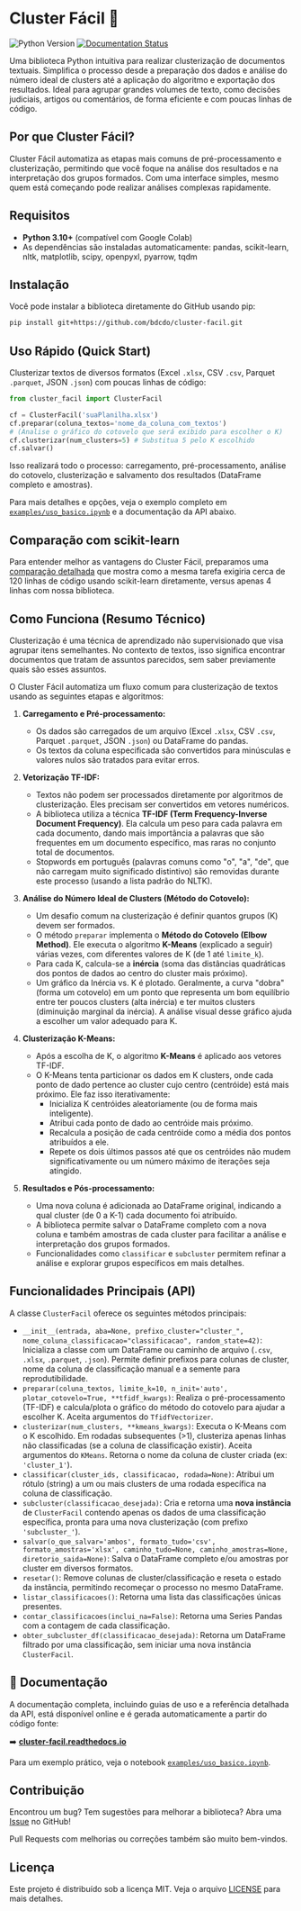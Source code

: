 # Cluster Fácil 🚀

![Python Version](https://img.shields.io/badge/python-3.10+-blue.svg)
[![Documentation Status](https://readthedocs.org/projects/cluster-facil/badge/?version=latest)](https://cluster-facil.readthedocs.io/pt-br/latest/?badge=latest)

Uma biblioteca Python intuitiva para realizar clusterização de documentos textuais. Simplifica o processo desde a preparação dos dados e análise do número ideal de clusters até a aplicação do algoritmo e exportação dos resultados. Ideal para agrupar grandes volumes de texto, como decisões judiciais, artigos ou comentários, de forma eficiente e com poucas linhas de código.

## Por que Cluster Fácil?

Cluster Fácil automatiza as etapas mais comuns de pré-processamento e clusterização, permitindo que você foque na análise dos resultados e na interpretação dos grupos formados. Com uma interface simples, mesmo quem está começando pode realizar análises complexas rapidamente.

## Requisitos

- **Python 3.10+** (compatível com Google Colab)
- As dependências são instaladas automaticamente: pandas, scikit-learn, nltk, matplotlib, scipy, openpyxl, pyarrow, tqdm

## Instalação

Você pode instalar a biblioteca diretamente do GitHub usando pip:

```bash
pip install git+https://github.com/bdcdo/cluster-facil.git
```

## Uso Rápido (Quick Start)

Clusterizar textos de diversos formatos (Excel `.xlsx`, CSV `.csv`, Parquet `.parquet`, JSON `.json`) com poucas linhas de código:

```python
from cluster_facil import ClusterFacil

cf = ClusterFacil('suaPlanilha.xlsx')
cf.preparar(coluna_textos='nome_da_coluna_com_textos')
# (Analise o gráfico do cotovelo que será exibido para escolher o K)
cf.clusterizar(num_clusters=5) # Substitua 5 pelo K escolhido
cf.salvar()
```

Isso realizará todo o processo: carregamento, pré-processamento, análise do cotovelo, clusterização e salvamento dos resultados (DataFrame completo e amostras).

Para mais detalhes e opções, veja o exemplo completo em [`examples/uso_basico.ipynb`](examples/uso_basico.ipynb) e a documentação da API abaixo.

## Comparação com scikit-learn

Para entender melhor as vantagens do Cluster Fácil, preparamos uma [comparação detalhada](comparacao_sklearn.md) que mostra como a mesma tarefa exigiria cerca de 120 linhas de código usando scikit-learn diretamente, versus apenas 4 linhas com nossa biblioteca.

## Como Funciona (Resumo Técnico)

Clusterização é uma técnica de aprendizado não supervisionado que visa agrupar itens semelhantes. No contexto de textos, isso significa encontrar documentos que tratam de assuntos parecidos, sem saber previamente quais são esses assuntos.

O Cluster Fácil automatiza um fluxo comum para clusterização de textos usando as seguintes etapas e algoritmos:

1.  **Carregamento e Pré-processamento:**
    *   Os dados são carregados de um arquivo (Excel `.xlsx`, CSV `.csv`, Parquet `.parquet`, JSON `.json`) ou DataFrame do pandas.
    *   Os textos da coluna especificada são convertidos para minúsculas e valores nulos são tratados para evitar erros.

2.  **Vetorização TF-IDF:**
    *   Textos não podem ser processados diretamente por algoritmos de clusterização. Eles precisam ser convertidos em vetores numéricos.
    *   A biblioteca utiliza a técnica **TF-IDF (Term Frequency-Inverse Document Frequency)**. Ela calcula um peso para cada palavra em cada documento, dando mais importância a palavras que são frequentes em um documento específico, mas raras no conjunto total de documentos.
    *   Stopwords em português (palavras comuns como "o", "a", "de", que não carregam muito significado distintivo) são removidas durante este processo (usando a lista padrão do NLTK).

3.  **Análise do Número Ideal de Clusters (Método do Cotovelo):**
    *   Um desafio comum na clusterização é definir quantos grupos (K) devem ser formados.
    *   O método `preparar` implementa o **Método do Cotovelo (Elbow Method)**. Ele executa o algoritmo **K-Means** (explicado a seguir) várias vezes, com diferentes valores de K (de 1 até `limite_k`).
    *   Para cada K, calcula-se a **inércia** (soma das distâncias quadráticas dos pontos de dados ao centro do cluster mais próximo).
    *   Um gráfico da Inércia vs. K é plotado. Geralmente, a curva "dobra" (forma um cotovelo) em um ponto que representa um bom equilíbrio entre ter poucos clusters (alta inércia) e ter muitos clusters (diminuição marginal da inércia). A análise visual desse gráfico ajuda a escolher um valor adequado para K.

4.  **Clusterização K-Means:**
    *   Após a escolha de K, o algoritmo **K-Means** é aplicado aos vetores TF-IDF.
    *   O K-Means tenta particionar os dados em K clusters, onde cada ponto de dado pertence ao cluster cujo centro (centróide) está mais próximo. Ele faz isso iterativamente:
        *   Inicializa K centróides aleatoriamente (ou de forma mais inteligente).
        *   Atribui cada ponto de dado ao centróide mais próximo.
        *   Recalcula a posição de cada centróide como a média dos pontos atribuídos a ele.
        *   Repete os dois últimos passos até que os centróides não mudem significativamente ou um número máximo de iterações seja atingido.

5.  **Resultados e Pós-processamento:**
    *   Uma nova coluna é adicionada ao DataFrame original, indicando a qual cluster (de 0 a K-1) cada documento foi atribuído.
    *   A biblioteca permite salvar o DataFrame completo com a nova coluna e também amostras de cada cluster para facilitar a análise e interpretação dos grupos formados.
    *   Funcionalidades como `classificar` e `subcluster` permitem refinar a análise e explorar grupos específicos em mais detalhes.

## Funcionalidades Principais (API)

A classe `ClusterFacil` oferece os seguintes métodos principais:

*   `__init__(entrada, aba=None, prefixo_cluster="cluster_", nome_coluna_classificacao="classificacao", random_state=42)`: Inicializa a classe com um DataFrame ou caminho de arquivo (`.csv`, `.xlsx`, `.parquet`, `.json`). Permite definir prefixos para colunas de cluster, nome da coluna de classificação manual e a semente para reprodutibilidade.
*   `preparar(coluna_textos, limite_k=10, n_init='auto', plotar_cotovelo=True, **tfidf_kwargs)`: Realiza o pré-processamento (TF-IDF) e calcula/plota o gráfico do método do cotovelo para ajudar a escolher K. Aceita argumentos do `TfidfVectorizer`.
*   `clusterizar(num_clusters, **kmeans_kwargs)`: Executa o K-Means com o K escolhido. Em rodadas subsequentes (>1), clusteriza apenas linhas não classificadas (se a coluna de classificação existir). Aceita argumentos do `KMeans`. Retorna o nome da coluna de cluster criada (ex: `'cluster_1'`).
*   `classificar(cluster_ids, classificacao, rodada=None)`: Atribui um rótulo (string) a um ou mais clusters de uma rodada específica na coluna de classificação.
*   `subcluster(classificacao_desejada)`: Cria e retorna uma **nova instância** de `ClusterFacil` contendo apenas os dados de uma classificação específica, pronta para uma nova clusterização (com prefixo `'subcluster_'`).
*   `salvar(o_que_salvar='ambos', formato_tudo='csv', formato_amostras='xlsx', caminho_tudo=None, caminho_amostras=None, diretorio_saida=None)`: Salva o DataFrame completo e/ou amostras por cluster em diversos formatos.
*   `resetar()`: Remove colunas de cluster/classificação e reseta o estado da instância, permitindo recomeçar o processo no mesmo DataFrame.
*   `listar_classificacoes()`: Retorna uma lista das classificações únicas presentes.
*   `contar_classificacoes(inclui_na=False)`: Retorna uma Series Pandas com a contagem de cada classificação.
*   `obter_subcluster_df(classificacao_desejada)`: Retorna um DataFrame filtrado por uma classificação, sem iniciar uma nova instância `ClusterFacil`.

## 📖 Documentação

A documentação completa, incluindo guias de uso e a referência detalhada da API, está disponível online e é gerada automaticamente a partir do código fonte:

➡️ **[cluster-facil.readthedocs.io](https://cluster-facil.readthedocs.io/pt-br/latest/)**

Para um exemplo prático, veja o notebook [`examples/uso_basico.ipynb`](examples/uso_basico.ipynb).

## Contribuição

Encontrou um bug? Tem sugestões para melhorar a biblioteca? Abra uma [Issue](https://github.com/bdcdo/cluster-facil/issues) no GitHub!

Pull Requests com melhorias ou correções também são muito bem-vindos.

## Licença

Este projeto é distribuído sob a licença MIT. Veja o arquivo [LICENSE](LICENSE) para mais detalhes.
